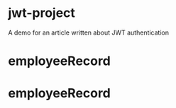 # jwt-project
A demo for an article written about JWT authentication
# employeeRecord
# employeeRecord
